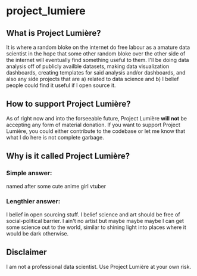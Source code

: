 # project_lumiere

## What is Project Lumière?
It is where a random bloke on the internet do free labour as a amature data scientist in the hope that some other random bloke over the other side of the internet will eventually find something useful to them. I'll be doing data analysis off of publicly availble datasets, making data visualization dashboards, creating templates for said analysis and/or dashboards, and also any side projects that are a) related to data science and b) I belief people could find it useful if I open source it.

## How to support Project Lumière?
As of right now and into the forseeable future, Project Lumière **will not** be accepting any form of material donation. If you want to support Project Lumière, you could either contribute to the codebase or let me know that what I do here is not complete garbage.

## Why is it called Project Lumière?
### Simple answer: 
named after some cute anime girl vtuber

### Lengthier answer: 
I belief in open sourcing stuff. I belief science and art should be free of social-political barrier. I ain't no artist but maybe maybe maybe I can get some science out to the world, similar to shining light into places where it would be dark otherwise. 

## Disclaimer
I am not a professional data scientist. Use Project Lumière at your own risk.
